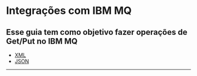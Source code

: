 # Integrações com IBM MQ

## Esse guia tem como objetivo fazer operações de Get/Put no IBM MQ
 - [XML](https://github.com/dbatista/datapower/blob/main/Document%20Validation/XML/ValidacaoXML.md)
 - [JSON](https://github.com/dbatista/datapower/blob/main/Document%20Validation/JSON/ValidacaoJSON.md)
---
